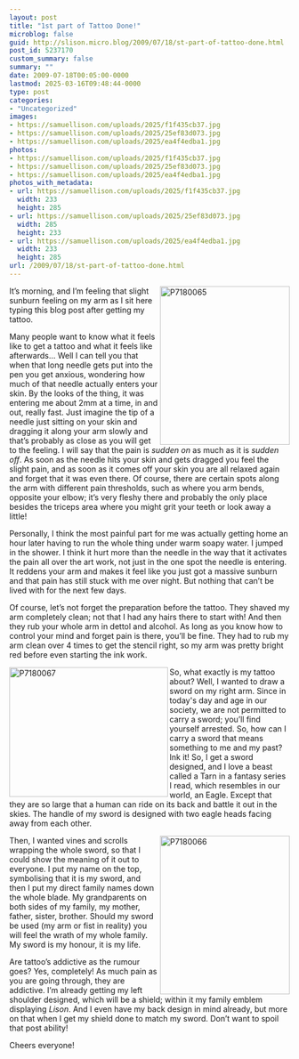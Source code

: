 ```yaml
---
layout: post
title: "1st part of Tattoo Done!"
microblog: false
guid: http://slison.micro.blog/2009/07/18/st-part-of-tattoo-done.html
post_id: 5237170
custom_summary: false
summary: ""
date: 2009-07-18T00:05:00-0000
lastmod: 2025-03-16T09:48:44-0000
type: post
categories:
- "Uncategorized"
images:
- https://samuellison.com/uploads/2025/f1f435cb37.jpg
- https://samuellison.com/uploads/2025/25ef83d073.jpg
- https://samuellison.com/uploads/2025/ea4f4edba1.jpg
photos:
- https://samuellison.com/uploads/2025/f1f435cb37.jpg
- https://samuellison.com/uploads/2025/25ef83d073.jpg
- https://samuellison.com/uploads/2025/ea4f4edba1.jpg
photos_with_metadata:
- url: https://samuellison.com/uploads/2025/f1f435cb37.jpg
  width: 233
  height: 285
- url: https://samuellison.com/uploads/2025/25ef83d073.jpg
  width: 285
  height: 233
- url: https://samuellison.com/uploads/2025/ea4f4edba1.jpg
  width: 233
  height: 285
url: /2009/07/18/st-part-of-tattoo-done.html
---
```

<p><a href="http://lh3.ggpht.com/_H7Dsqx6Wv8Q/SmERnEWV1qI/AAAAAAAAAEM/hHnreoYSoAU/s1600-h/P7180065%5B14%5D.jpg"><img title="P7180065" height="285" alt="P7180065" src="https://samuellison.com/uploads/2025/f1f435cb37.jpg" width="233" align="right" border="0"></a> It’s morning, and I’m feeling that slight sunburn feeling on my arm as I sit here typing this blog post after getting my tattoo.</p>  <p>Many people want to know what it feels like to get a tattoo and what it feels like afterwards… Well I can tell you that when that long needle gets put into the pen you get anxious, wondering how much of that needle actually enters your skin. By the looks of the thing, it was entering me about 2mm at a time, in and out, really fast. Just imagine the tip of a needle just sitting on your skin and dragging it along your arm slowly and that’s probably as close as you will get to the feeling. I will say that the pain is <em>sudden on</em>  as much as it is <em>sudden off</em>. As soon as the needle hits your skin and gets dragged you feel the slight pain, and as soon as it comes off your skin you are all relaxed again and forget that it was even there. Of course, there are certain spots along the arm with different pain thresholds, such as where you arm bends, opposite your elbow; it’s very fleshy there and probably the only place besides the triceps area where you might grit your teeth or look away a little!</p>  <p>Personally, I think the most painful part for me was actually getting home an hour later having to run the whole thing under warm soapy water. I jumped in the shower. I think it hurt more than the needle in the way that it activates the pain all over the art work, not just in the one spot the needle is entering. It reddens your arm and makes it feel like you just got a massive sunburn and that pain has still stuck with me over night. But nothing that can’t be lived with for the next few days.</p>  <p>Of course, let’s not forget the preparation before the tattoo. They shaved my arm completely clean; not that I had any hairs there to start with! And then they rub your whole arm in dettol and alcohol. As long as you know how to control your mind and forget pain is there, you’ll be fine. They had to rub my arm clean over 4 times to get the stencil right, so my arm was pretty bright red before even starting the ink work.</p>  <p><a href="http://lh4.ggpht.com/_H7Dsqx6Wv8Q/SmERp3OjJ6I/AAAAAAAAAEU/TRKsQ5_CztY/s1600-h/P7180067%5B16%5D.jpg"><img title="P7180067" height="233" alt="P7180067" src="https://samuellison.com/uploads/2025/25ef83d073.jpg" width="285" align="left" border="0"></a> So, what exactly is my tattoo about? Well, I wanted to draw a sword on my right arm. Since in today's day and age in our society, we are not permitted to carry a sword; you’ll find yourself arrested. So, how can I carry a sword that means something to me and my past? Ink it! So, I get a sword designed, and I love a beast called a Tarn in a fantasy series I read, which resembles in our world, an Eagle. Except that they are so large that a human can ride on its back and battle it out in the skies. The handle of my sword is designed with two eagle heads facing away from each other. </p>  <p><a href="http://lh3.ggpht.com/_H7Dsqx6Wv8Q/SmERsVF8bII/AAAAAAAAAEc/3XasepCATbc/s1600-h/P7180066%5B7%5D.jpg"><img title="P7180066" height="285" alt="P7180066" src="https://samuellison.com/uploads/2025/ea4f4edba1.jpg" width="233" align="right" border="0"></a> Then, I wanted vines and scrolls wrapping the whole sword, so that I could show the meaning of it out to everyone. I put my name on the top, symbolising that it is my sword, and then I put my direct family names down the whole blade. My grandparents on both sides of my family, my mother, father, sister, brother. Should my sword be used (my arm or fist in reality) you will feel the wrath of my whole family. My sword is my honour, it is my life. </p>  <p>Are tattoo’s addictive as the rumour goes? Yes, completely! As much pain as you are going through, they are addictive. I’m already getting my left shoulder designed, which will be a shield; within it my family emblem displaying <em>Lison</em>. And I even have my back design in mind already, but more on that when I get my shield done to match my sword. Don’t want to spoil that post ability!</p>  <p> </p>  <p>Cheers everyone! </p><div class="blogger-post-footer"><img width="1" height="1" src="" alt=""></div>
